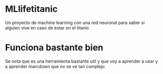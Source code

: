 # MLlifetitanic
Un proyecto de machine learning con una red neuronal para saber si alguien vive en caso de estar en el titanic
# Funciona bastante bien
Se nota que es una herramienta bastante util y que voy a
aprender a usar y a aprender marcdown que no se ve tan complejo